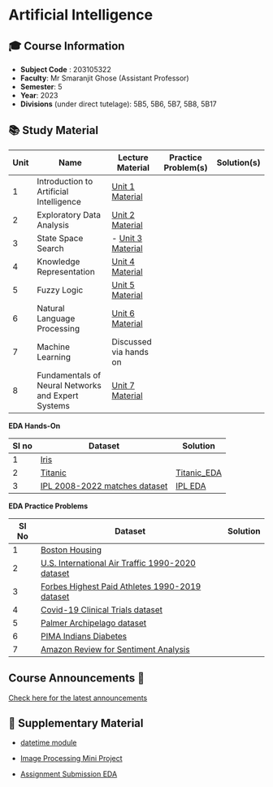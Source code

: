 # Artificial Intelligence


## **🎓 Course Information**

- **Subject Code** : 203105322
- **Faculty**: Mr Smaranjit Ghose (Assistant Professor)
- **Semester**: 5
- **Year**: 2023
- **Divisions** (under direct tutelage): 5B5, 5B6, 5B7, 5B8, 5B17


## **📚 Study Material**


|Unit | Name | Lecture Material | Practice Problem(s)| Solution(s) |
|-----|------|-------------------|-----------------| --------- |
| 1 | Introduction to Artificial Intelligence | [Unit 1 Material](https://github.com/smaranjitghose/ParulUniversityAI/blob/master/Unit%201.pptx) | | |
| 2 | Exploratory Data Analysis | [Unit 2 Material](https://github.com/smaranjitghose/ParulUniversityAI/tree/master/EDA) | | |
| 3 | State Space Search| - [Unit 3 Material](https://docs.google.com/presentation/d/1RWcXZaFgThKbOM9FM3CF5n7nMAgfsE83FDUiGRMaDKI/edit?usp=sharing)| | |
| 4 | Knowledge Representation | [Unit 4 Material ](https://docs.google.com/presentation/d/18pDtVmlpP-T_C7N3oGf7H9FEWf291R2jNWYC75ZeVt4/edit?usp=sharing)| | |
| 5 | Fuzzy Logic |[Unit 5 Material](https://docs.google.com/presentation/d/1RMfno0017k02J1oSIuOoX7YoV3khmST4DXqt8vl1ohE/edit?usp=sharing) | | |
| 6 | Natural Language Processing | [Unit 6 Material](https://docs.google.com/presentation/d/1XqtA8Dp2i1oFqXcCwo3gZSKZ7KtyO02HZG8WcXg6_9Q/edit?usp=sharing) | | |
| 7 | Machine Learning | Discussed via hands on | | |
| 8 | Fundamentals of Neural Networks and Expert Systems | [Unit 7 Material](https://docs.google.com/presentation/d/1LQ_25SeSRHHSAZdFcG1r77Rufk58vlcOSkKDPBU-yqg/edit?usp=sharing) | | |




**EDA Hands-On** 

|Sl no | Dataset | Solution|
|------|---------|---------|
|1|[Iris](https://www.kaggle.com/datasets/uciml/iris)||
|2|[Titanic](https://www.kaggle.com/competitions/titanic)| [Titanic_EDA](./EDA_Problems/Titanic_EDA.ipynb)|
| 3 | [IPL 2008-2022 matches dataset](https://www.kaggle.com/datasets/vora1011/ipl-2008-to-2021-all-match-dataset) | [IPL EDA](./EDA_Problems/IPL_EDA.ipynb) | 



**EDA Practice Problems**

|Sl No|Dataset|Solution|
|-----|-------|--------|
|1|[Boston Housing](https://www.kaggle.com/c/boston-housing)||
| 2 | [U.S. International Air Traffic 1990-2020 dataset ](https://www.kaggle.com/datasets/parulpandey/us-international-air-traffic-data)| | 
| 3 | [Forbes Highest Paid Athletes 1990-2019 dataset](https://www.kaggle.com/datasets/parulpandey/forbes-highest-paid-athletes-19902019) | | 
| 4 | [Covid-19 Clinical Trials dataset](https://www.kaggle.com/datasets/parulpandey/covid19-clinical-trials-dataset) | | 
| 5 | [Palmer Archipelago dataset](https://www.kaggle.com/datasets/parulpandey/palmer-archipelago-antarctica-penguin-data)| | 
| 6 |[PIMA Indians Diabetes](https://www.kaggle.com/datasets/uciml/pima-indians-diabetes-database)||
| 7 |[Amazon Review for Sentiment Analysis](https://www.kaggle.com/datasets/bittlingmayer/amazonreviews)||

## Course Announcements 📢

[Check here for the latest announcements](./Announcements.MD)




## 👜 Supplementary Material

- [datetime module](./datetime_tutorial.ipynb)

- [Image Processing Mini Project](https://colab.research.google.com/drive/1UkrggIS9EpSge2y7z0PU_8g73IydpBc7?usp=sharing)

- [Assignment Submission EDA](https://colab.research.google.com/drive/1TZHy1kM7La-aQbfXnLPTgxBLHbZtDaqN?usp=sharing)

<!-- 

- os module
- pathlib module
- glob module
- random module
- requests module
- math module
- collections module
- Polars for Data Science
- Plotly for Data Science
- Pandas Tricks
- Matplotlib Tricks
- Streamlit for Data Science
- Advanced Python 1
- Advanced Python 2
- Advanced Python 3
- Advanced Python 4
- Advanced Python 5
- Advanced Python 6
- Advanced Python 7
- Advanced Python 8
- Advanced Python 9
- Advanced Python 10


-->

